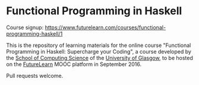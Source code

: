 # Functional Programming in Haskell

Course signup: https://www.futurelearn.com/courses/functional-programming-haskell/1

This is the repository of learning materials for the online course "Functional Programming in Haskell: Supercharge your Coding", a course developed by the [School of Computing Science](http://www.dcs.gla.ac.uk) of the [University of Glasgow](http://www.gla.ac.uk), to be hosted on the [FutureLearn](http://futurelearn.com)  MOOC platform in September 2016.

Pull requests welcome.
